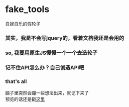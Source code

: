 # fake_tools
自娱自乐的假轮子
### 其实，我是不会写jquery的，看着文档我还是会用的
### so, 我要用原生JS慢慢一个一个去造轮子
### 记不住API怎么办？自己创造API吧
### that's all 
脑子里突然会蹦一些想法出来，就记下来了<br/>预览的话还是戳<a href="http://htmlpreview.github.io/" target="_blank">这里</a>
